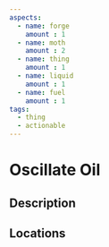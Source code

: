 ```yaml
---
aspects: 
  - name: forge
    amount : 1
  - name: moth
    amount : 2
  - name: thing
    amount : 1
  - name: liquid
    amount : 1
  - name: fuel
    amount : 1
tags:
  - thing
  - actionable
---
```


# Oscillate Oil

## Description

## Locations